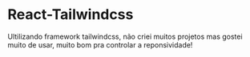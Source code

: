 # React-Tailwindcss
Ultilizando framework tailwindcss, não criei muitos projetos mas gostei muito de usar, muito bom pra controlar a reponsividade!
